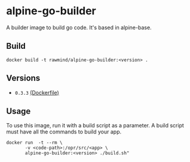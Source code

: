 alpine-go-builder
=================

A builder image to build go code. It's based in alpine-base.

## Build

```
docker build -t rawmind/alpine-go-builder:<version> .
```

## Versions

- `0.3.3` [(Dockerfile)](https://github.com/rawmind0/alpine-go-builder/blob/master/Dockerfile)

## Usage

To use this image, run it with a build script as a parameter. A build script must have all the commands to build your app.

```
docker run  -t --rm \
       -v <code-path>:/opr/src/<app> \
       alpine-go-builder:<version> ./build.sh"
```

